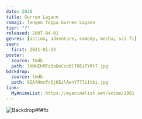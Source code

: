 ```yaml
---
date: 2020
title: Gurren Lagann
romaji: Tengen Toppa Gurren Lagann
tier: "?"
released: 2007-04-01
genres: [action, adventure, comedy, mecha, sci-fi]
seen:
  first: 2021-01-24
poster:
  source: tmdb
  path: 1KNHEhMTzQoQnCco0lTOEsTYRtT.jpg
backdrop:
  source: tmdb
  path: 9IAfHmcPcQjKEzlAwnY777iItbi.jpg
link:
  MyAnimeList: https://myanimelist.net/anime/2001
---
```


![Backdrop#f#fb](https://www.themoviedb.org/t/p/original/hpWt972OjP3veaGYS1Qn8Z87MLO.jpg "Source: TMDB")
